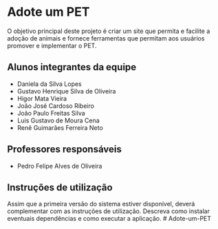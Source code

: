 # Adote um PET

O objetivo principal deste projeto é criar um site que permita e facilite a adoção de animais e fornece ferramentas que permitam aos usuários promover e implementar o PET.

## Alunos integrantes da equipe

* Daniela da Silva Lopes
* Gustavo Henrique Silva de Oliveira
* Higor Mata Vieira
* João José Cardoso Ribeiro
* João Paulo Freitas Silva
* Luis Gustavo de Moura Cena
* Renê Guimarães Ferreira Neto


## Professores responsáveis

* Pedro Felipe Alves de Oliveira


## Instruções de utilização

Assim que a primeira versão do sistema estiver disponível, deverá complementar com as instruções de utilização. Descreva como instalar eventuais dependências e como executar a aplicação.
#   A d o t e - u m - P E T  
 